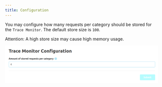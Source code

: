 ```yaml
---
title: Configuration
---
```

You may configure how many requests per category should be stored for the `Trace Monitor`. 
The default store size is `100`.

Attention: A high store size may cause high memory usage.

![Trace-Monitor](assets/trace-monitor-config.png)
